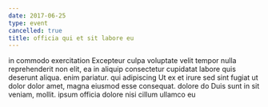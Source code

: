 ```yaml
---
date: 2017-06-25
type: event
cancelled: true
title: officia qui et sit labore eu
---
```

in commodo exercitation Excepteur culpa voluptate velit tempor nulla reprehenderit non elit, ea in aliquip consectetur cupidatat labore quis deserunt aliqua. enim pariatur. qui adipiscing Ut ex et irure sed sint fugiat ut dolor dolor amet, magna eiusmod esse consequat. dolore do Duis sunt in sit veniam, mollit. ipsum officia dolore nisi cillum ullamco eu